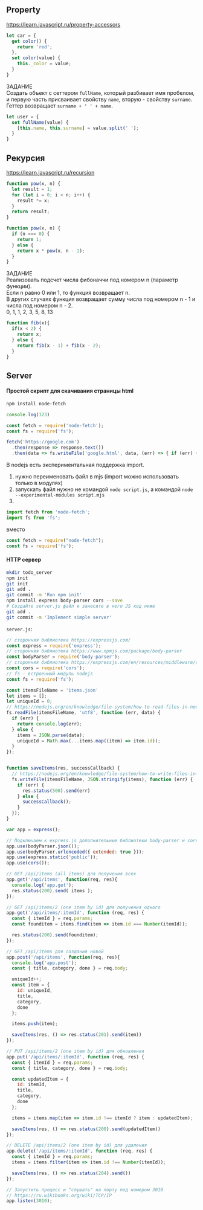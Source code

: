 ## Property
https://learn.javascript.ru/property-accessors
```js
let car = {
  get color() {
    return 'red';
  },
  set color(value) {
    this._color = value;
  }
}
```

ЗАДАНИЕ \
Создать объект с сеттером `fullName`, который разбивает имя пробелом, и первую часть присваивает свойству `name`, вторую - свойству `surname`. Геттер возвращает `surname + ' ' + name`.

```js
let user = {
  set fullName(value) {
    [this.name, this.surname] = value.split(' ');
  }
}
```

## Рекурсия
https://learn.javascript.ru/recursion

```js
function pow(x, n) {
  let result = 1;
  for (let i = 0; i < n; i++) {
    result *= x;
  }
  return result;
}

function pow(x, n) {
  if (n === 0) {
    return 1;
  } else {
    return x * pow(x, n - 1);
  }
}
```


ЗАДАНИЕ \
Реализовать подсчет числа фибоначчи под номером n (параметр функции). \
Если n равно 0 или 1, то функция возвращает n. \
В других случаях функция возвращает сумму числа под номером n - 1 и числа под номером n - 2. \
0, 1, 1, 2, 3, 5, 8, 13

```js
function fib(x){
  if(x < 2) {
    return x;
  } else {
    return fib(x - 1) + fib(x - 2);
  }
}
```

## Server
#### Простой скрипт для скачивания страницы html

```bash
npm install node-fetch
```

```js
console.log(123)

const fetch = require('node-fetch');
const fs = require('fs');

fetch('https://google.com')
  .then(response => response.text())
  .then(data => fs.writeFile('google.html', data, (err) => { if (err) { console.log(err) } }));
```

В nodejs есть экспериментальная поддержка import.
1. нужно переименовать файл в mjs (import можно использовать только в модулях)
2. запускать файл нужно не командой `node script.js`, а командой `node --experimental-modules script.mjs`
3.
```js
import fetch from 'node-fetch';
import fs from 'fs';
```
вместо
```js
const fetch = require("node-fetch");
const fs = require('fs');
```

#### HTTP сервер
```bash
mkdir todo_server
npm init
git init
git add .
git commit -m 'Run npm init'
npm install express body-parser cors --save
# Создайте server.js файл и занесите в него JS код ниже
git add .
git commit -m 'Implement simple server'
```

`server.js`:
```js
// сторонняя библиотека https://expressjs.com/
const express = require('express');
// сторонняя библиотека https://www.npmjs.com/package/body-parser
const bodyParser = require('body-parser');
// сторонняя библиотека https://expressjs.com/en/resources/middleware/cors.html
const cors = require('cors');
// fs - встроенный модуль nodejs
const fs = require('fs');

const itemsFileName = 'items.json'
let items = [];
let uniqueId = 0;
// https://nodejs.org/en/knowledge/file-system/how-to-read-files-in-nodejs/
fs.readFile(itemsFileName, 'utf8', function (err, data) {
  if (err) {
    return console.log(err);
  } else {
    items = JSON.parse(data);
    uniqueId = Math.max(...items.map((item) => item.id));
  }
});


function saveItems(res, successCallback) {
  // https://nodejs.org/en/knowledge/file-system/how-to-write-files-in-nodejs/
  fs.writeFile(itemsFileName, JSON.stringify(items), function (err) {
    if (err) {
      res.status(500).send(err)
    } else {
      successCallback();
    }
  });
}

var app = express();

// Подключаем к express.js дополнительные библиотеки body-parser и cors
app.use(bodyParser.json());
app.use(bodyParser.urlencoded({ extended: true }));
app.use(express.static('public'));
app.use(cors());

// GET /api/items (all items) для получения всех
app.get('/api/items', function(req, res){
  console.log('app.get');
  res.status(200).send( items );
});

// GET /api/items/2 (one item by id) для получения одного
app.get('/api/items/:itemId', function (req, res) {
  const { itemId } = req.params;
  const founditem = items.find(item => item.id === Number(itemId));

  res.status(200).send(founditem);
});

// GET /api/items для создания новой
app.post('/api/items', function(req, res){
  console.log('app.post');
  const { title, category, done } = req.body;

  uniqueId++;
  const item = {
    id: uniqueId,
    title,
    category,
    done
  };

  items.push(item);

  saveItems(res, () => res.status(201).send(item))
});

// PUT /api/items/2 (one item by id) для обновления
app.put('/api/items/:itemId', function (req, res) {
  const { itemId } = req.params;
  const { title, category, done } = req.body;

  const updatedItem = {
    id: itemId,
    title,
    category,
    done
  };

  items = items.map(item => item.id !== itemId ? item : updatedItem);

  saveItems(res, () => res.status(200).send(updatedItem))
});

// DELETE /api/items/2 (one item by id) для удаления
app.delete('/api/items/:itemId', function (req, res) {
  const { itemId } = req.params;
  items = items.filter(item => item.id !== Number(itemId));

  saveItems(res, () => res.status(204).send())
});

// Запустить процесс и "слушать" на порту под номером 3010
// https://ru.wikibooks.org/wiki/TCP/IP
app.listen(3010);
```
